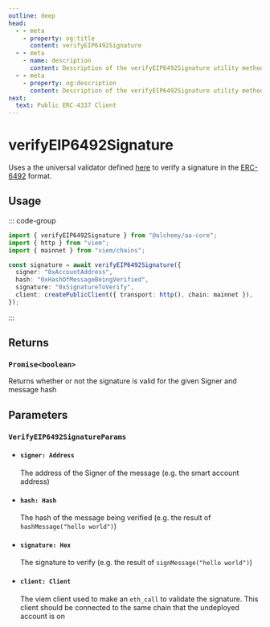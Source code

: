 ```yaml
---
outline: deep
head:
  - - meta
    - property: og:title
      content: verifyEIP6492Signature
  - - meta
    - name: description
      content: Description of the verifyEIP6492Signature utility method
  - - meta
    - property: og:description
      content: Description of the verifyEIP6492Signature utility method
next:
  text: Public ERC-4337 Client
---
```


# verifyEIP6492Signature

Uses a the universal validator defined [here](https://github.com/AmbireTech/signature-validator/blob/main/index.ts#L13C17-L13C17) to verify a signature in the [ERC-6492](https://eips.ethereum.org/EIPS/eip-6492) format.

## Usage

::: code-group

```ts [example.ts]
import { verifyEIP6492Signature } from "@alchemy/aa-core";
import { http } from "viem";
import { mainnet } from "viem/chains";

const signature = await verifyEIP6492Signature({
  signer: "0xAccountAddress",
  hash: "0xHashOfMessageBeingVerified",
  signature: "0xSignatureToVerify",
  client: createPublicClient({ transport: http(), chain: mainnet }),
});
```

:::

## Returns

### `Promise<boolean>`

Returns whether or not the signature is valid for the given Signer and message hash

## Parameters

### `VerifyEIP6492SignatureParams`

- #### `signer: Address`

  The address of the Signer of the message (e.g. the smart account address)

- #### `hash: Hash`

  The hash of the message being verified (e.g. the result of `hashMessage("hello world")`)

- #### `signature: Hex`

  The signature to verify (e.g. the result of `signMessage("hello world")`)

- #### `client: Client`

  The viem client used to make an `eth_call` to validate the signature. This client should be connected to the same chain that the undeployed account is on
